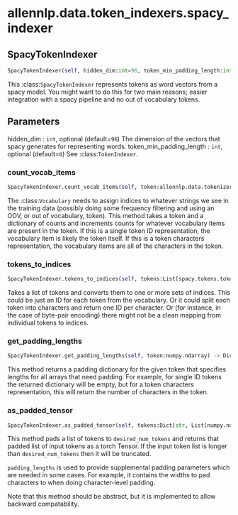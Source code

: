 # allennlp.data.token_indexers.spacy_indexer

## SpacyTokenIndexer
```python
SpacyTokenIndexer(self, hidden_dim:int=96, token_min_padding_length:int=0) -> None
```

This :class:`SpacyTokenIndexer` represents tokens as word vectors
from a spacy model. You might want to do this for two main reasons;
easier integration with a spacy pipeline and no out of vocabulary
tokens.

Parameters
----------
hidden_dim : ``int``, optional (default=``96``)
    The dimension of the vectors that spacy generates for
    representing words.
token_min_padding_length : ``int``, optional (default=``0``)
    See :class:`TokenIndexer`.

### count_vocab_items
```python
SpacyTokenIndexer.count_vocab_items(self, token:allennlp.data.tokenizers.token.Token, counter:Dict[str, Dict[str, int]])
```

The :class:`Vocabulary` needs to assign indices to whatever strings we see in the training
data (possibly doing some frequency filtering and using an OOV, or out of vocabulary,
token).  This method takes a token and a dictionary of counts and increments counts for
whatever vocabulary items are present in the token.  If this is a single token ID
representation, the vocabulary item is likely the token itself.  If this is a token
characters representation, the vocabulary items are all of the characters in the token.

### tokens_to_indices
```python
SpacyTokenIndexer.tokens_to_indices(self, tokens:List[spacy.tokens.token.Token], vocabulary:allennlp.data.vocabulary.Vocabulary, index_name:str) -> Dict[str, List[numpy.ndarray]]
```

Takes a list of tokens and converts them to one or more sets of indices.
This could be just an ID for each token from the vocabulary.
Or it could split each token into characters and return one ID per character.
Or (for instance, in the case of byte-pair encoding) there might not be a clean
mapping from individual tokens to indices.

### get_padding_lengths
```python
SpacyTokenIndexer.get_padding_lengths(self, token:numpy.ndarray) -> Dict[str, numpy.ndarray]
```

This method returns a padding dictionary for the given token that specifies lengths for
all arrays that need padding.  For example, for single ID tokens the returned dictionary
will be empty, but for a token characters representation, this will return the number
of characters in the token.

### as_padded_tensor
```python
SpacyTokenIndexer.as_padded_tensor(self, tokens:Dict[str, List[numpy.ndarray]], desired_num_tokens:Dict[str, int], padding_lengths:Dict[str, int]) -> Dict[str, torch.Tensor]
```

This method pads a list of tokens to ``desired_num_tokens`` and returns that padded list
of input tokens as a torch Tensor. If the input token list is longer than ``desired_num_tokens``
then it will be truncated.

``padding_lengths`` is used to provide supplemental padding parameters which are needed
in some cases.  For example, it contains the widths to pad characters to when doing
character-level padding.

Note that this method should be abstract, but it is implemented to allow backward compatability.

